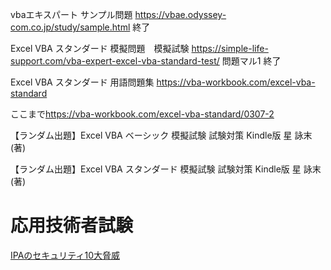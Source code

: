 vbaエキスパート サンプル問題
https://vbae.odyssey-com.co.jp/study/sample.html
終了

Excel VBA スタンダード 模擬問題　模擬試験
https://simple-life-support.com/vba-expert-excel-vba-standard-test/
問題マル1 終了

Excel VBA スタンダード 用語問題集
https://vba-workbook.com/excel-vba-standard

ここまで<https://vba-workbook.com/excel-vba-standard/0307-2>

【ランダム出題】Excel VBA ベーシック 模擬試験 試験対策 Kindle版 星 詠末 (著)

【ランダム出題】Excel VBA スタンダード 模擬試験 試験対策 Kindle版 星 詠末 (著) 




# 応用技術者試験

[IPAのセキュリティ10大脅威](https://www.ipa.go.jp/security/10threats/10threats2023.html)
